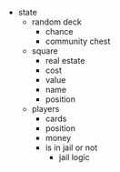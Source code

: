 * state
	* random deck
		* chance
		* community chest
	* square
		* real estate
		* cost
		* value
		* name
		* position
	* players
		* cards
		* position
		* money
		* is in jail or not
			* jail logic